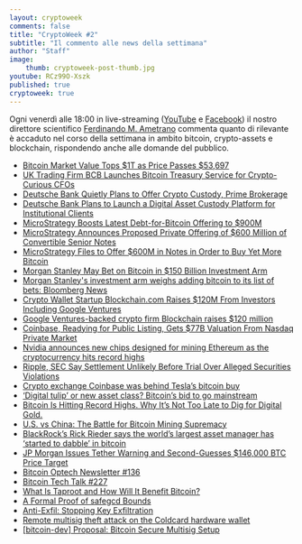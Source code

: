 ```yaml
---
layout: cryptoweek
comments: false
title: "CryptoWeek #2"
subtitle: "Il commento alle news della settimana" 
author: "Staff"
image:
    thumb: cryptoweek-post-thumb.jpg
youtube: RCz99O-Xszk
published: true
cryptoweek: true
---
```


Ogni venerdì alle 18:00 in live-streaming
([YouTube](https://www.youtube.com/watch?v=6SVoSmLxNhM&list=PLTLa2tRY91LI9MN6-_ai0J6jTRcY8znDc) e
[Facebook](https://www.facebook.com/DigitalGoldInstitute))
il nostro direttore scientifico [Ferdinando M. Ametrano](https://www.ametrano.net)
commenta quanto di rilevante è accaduto nel corso della settimana
in ambito bitcoin, crypto-assets e blockchain,
rispondendo anche alle domande del pubblico.

<div id="buzzsprout-player-7966633"></div><script src="https://www.buzzsprout.com/1686991/7966633-cryptoweek-2-19-febbraio-2021.js?container_id=buzzsprout-player-7966633&player=small" type="text/javascript" charset="utf-8"></script>

- [Bitcoin Market Value Tops $1T as Price Passes $53,697](https://www.coindesk.com/bitcoin-1-trillion-market-value)
- [UK Trading Firm BCB Launches Bitcoin Treasury Service for Crypto-Curious CFOs](https://www.coindesk.com/uk-trading-firm-bcb-launches-bitcoin-treasury-service-for-crypto-curious-cfos)
- [Deutsche Bank Quietly Plans to Offer Crypto Custody, Prime Brokerage](https://www.coindesk.com/deutsche-bank-crypto-custody-prime-brokerage)
- [Deutsche Bank Plans to Launch a Digital Asset Custody Platform for Institutional Clients](https://www.btctimes.com/news/deutsche-bank-plans-to-launch-digital-asset-custody-platform-for-institutional-clients)
- [MicroStrategy Boosts Latest Debt-for-Bitcoin Offering to $900M](https://www.coindesk.com/microstrategy-boosts-latest-debt-for-bitcoin-offering-to-900m)
- [MicroStrategy Announces Proposed Private Offering of $600 Million of Convertible Senior Notes](https://www.microstrategy.com/en/investor-relations/press/microstrategy-announces-proposed-private-offering-of-600m-of-convertible-senior-notes)
- [MicroStrategy Files to Offer $600M in Notes in Order to Buy Yet More Bitcoin](https://www.coindesk.com/microstrategy-files-to-offer-600m-in-notes-in-order-to-buy-yet-more-bitcoin?utm_medium=email&_hsmi=111497459&_hsenc=p2ANqtz--P2e7AyKN2JJOFvehlhbJIWz5iiQp_j4J-4KyX38h-lQJ_8P69-sjvvIupN59gnklQk6Zu54W-5PiL47x9gMfbpN_B2IUALwZe_wJIlGP3DujgwI4&utm_content=111497459&utm_source=hs_email)
- [Morgan Stanley May Bet on Bitcoin in $150 Billion Investment Arm](https://www.bloomberg.com/news/articles/2021-02-13/morgan-stanley-may-bet-on-bitcoin-in-150-billion-investment-arm)
- [Morgan Stanley's investment arm weighs adding bitcoin to its list of bets: Bloomberg News](https://www.reuters.com/article/us-morgan-stanley-crypto-currency-idUSKBN2AD0IJ)
- [Crypto Wallet Startup Blockchain.com Raises $120M From Investors Including Google Ventures](https://www.coindesk.com/blockchain-com-raises-120-million)
- [Google Ventures-backed crypto firm Blockchain raises $120 million](https://www.theblockcrypto.com/linked/95141/google-ventures-blockchain-raises-120m)
- [Coinbase, Readying for Public Listing, Gets $77B Valuation From Nasdaq Private Market](https://www.coindesk.com/coinbase-valuation-nasdaq-private-market)
- [Nvidia announces new chips designed for mining Ethereum as the cryptocurrency hits record highs](https://www.cnbc.com/2021/02/18/nvidia-cryptocurrency-mining-processor-for-ether-announced.html)
- [Ripple, SEC Say Settlement Unlikely Before Trial Over Alleged Securities Violations](https://www.coindesk.com/ripple-sec-say-settlement-unlikely-before-trial-over-alleged-securities-violations)
- [Crypto exchange Coinbase was behind Tesla’s bitcoin buy](https://www.theblockcrypto.com/post/95146/coinbase-tesla-bitcoin-buy)
- [‘Digital tulip’ or new asset class? Bitcoin’s bid to go mainstream](https://www.ft.com/content/7ac6c3a6-3fed-4dd9-8a69-939ad6094933)
- [Bitcoin Is Hitting Record Highs. Why It’s Not Too Late to Dig for Digital Gold.](https://www.wsj.com/articles/bitcoin-is-hitting-record-highs-why-its-not-too-late-to-dig-for-digital-gold-11613730641)
- [U.S. vs China: The Battle for Bitcoin Mining Supremacy](https://www.wsj.com/video/us-vs-china-the-battle-for-bitcoin-mining-supremacy/78975620-B4A1-49B1-A83D-FE8195D8C635.html)
- [BlackRock’s Rick Rieder says the world’s largest asset manager has ‘started to dabble’ in bitcoin](https://www.cnbc.com/2021/02/17/blackrock-has-started-to-dabble-in-bitcoin-says-rick-rieder.html)
- [JP Morgan Issues Tether Warning and Second-Guesses $146,000 BTC Price Target](https://cryptobriefing.com/jp-morgan-issues-tether-warning-second-guesses-146000-btc-price-target/)
- [Bitcoin Optech Newsletter #136](https://bitcoinops.org/en/newsletters/2021/02/17/)
- [Bitcoin Tech Talk #227](https://jimmysong.substack.com/p/bitcoin-subsidizes-energy-production)
- [What Is Taproot and How Will It Benefit Bitcoin?](https://river.com/learn/what-is-taproot/)
- [A Formal Proof of safegcd Bounds](https://medium.com/blockstream/a-formal-proof-of-safegcd-bounds-695e1735a348)
- [Anti-Exfil: Stopping Key Exfiltration](https://medium.com/blockstream/anti-exfil-stopping-key-exfiltration-589f02facc2e)
- [Remote multisig theft attack on the Coldcard hardware wallet](https://shiftcrypto.ch/blog/remote-multisig-theft-attack-on-the-coldcard-hardware-wallet/)
- [[bitcoin-dev] Proposal: Bitcoin Secure Multisig Setup](https://lists.linuxfoundation.org/pipermail/bitcoin-dev/2021-February/018385.html)
